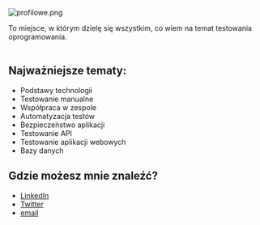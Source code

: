 ![profilowe.png](https://dsc.cloud/da9e07/profilowe.png)
<br>
<div class="main-paragraph">To miejsce, w którym dzielę się wszystkim, co wiem na temat testowania oprogramowania.</div>
<br>

## Najważniejsze tematy:

- Podstawy technologii
- Testowanie manualne
- Współpraca w zespole
- Automatyzacja testów
- Bezpieczeństwo aplikacji
- Testowanie API
- Testowanie aplikacji webowych
- Bazy danych

## Gdzie możesz mnie znaleźć?

- [LinkedIn](https://www.linkedin.com/in/adrian-maryniewski-8a9055121/)
- [Twitter](https://twitter.com/amaryniewski)
- [email](mailto:adrian@maryniewski.pl)
